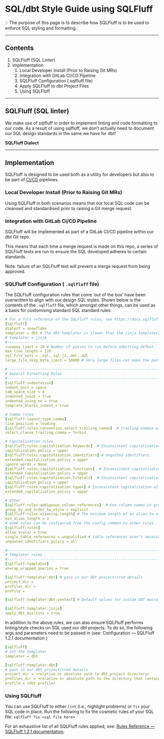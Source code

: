# SQL/dbt Style Guide using SQLFluff

:bulb: The purpose of this page is to describe how SQLFluff is to be used to enforce SQL styling and formatting.

---

## Contents

1. SQLFluff (SQL Linter)
2. Implementation
   1. Local Developer Install (Prior to Raising Git MRs)
   2. Integration with GitLab CI/CD Pipeline
   3. SQLFluff Configuration (.sqlfluff file)
   4. Apply SQLFluff to dbt Project Files
   5. Using SQLFluff

---

## SQLFluff (SQL linter)

We make use of sqlfluff in order to implement linting and code formatting to our code. As a result of using sqlfluff, we don’t actually need to document our SQL design standards in the same we have for dbt!

**SQLFluff Dialect**

---

## Implementation

SQLFluff is designed to be used both as a utility for developers but also to be part of [CI/CD](https://en.wikipedia.org/wiki/Continuous_integration) pipelines.

### Local Developer Install (Prior to Raising Git MRs)

Using SQLFluff in both scenarios means that our local SQL code can be cleansed and standardised prior to raising a Git merge request.

### Integration with GitLab CI/CD Pipeline

SQLFluff will be implemented as part of a GitLab CI/CD pipeline within our dbt Git repo.

This means that each time a merge request is made on this repo, a series of SQLFluff tests are run to ensure the SQL developed adheres to certain standards.

Note: failure of an SQLFluff test will prevent a merge request from being approved.

### SQLFluff Configuration ( `.sqlfluff` file)

The SQLFluff configuration rules that come ‘out of the box’ have been overwritten to align with our design SQL styles. Shown below is the contents of the `.sqlfluff` file, which amongst other things, can be used as a basis for customising standard SQL standard rules:

```yaml
# For a full reference of the SQLFluff rules, see https://docs.sqlfluff.com/en/stable/rules.html
[sqlfluff]
dialect = snowflake
templater = dbt # The dbt templater is slower than the jinja templater, as it first compiles the dbt code into data warehouse code. If you don't need to use the dbt templater, uncomment the line below
# templater = jinja
#-----------------------------------------------------------------------------------
runaway_limit = 10 # Number of passes to run before admitting defeat
max_line_length = 120
sql_file_exts = .sql,.sql.j2,.dml,.ddl
large_file_skip_byte_limit = 30000 # Very large files can make the parser effectively hang

#-----------------------------------------------------------------------------------
# General Formatting Rules
#-----------------------------------------------------------------------------------
[sqlfluff:indentation]
indent_unit = space
tab_space_size = 4
indented_joins = true
indented_using_on = true
template_blocks_indent = true

# Comma rules
[sqlfluff:layout:type:comma]
line_position = leading
[sqlfluff:rules:convention.select_trailing_comma]  # trailing commas within select clauses
select_clause_trailing_comma = forbid

# Capitalisation rules
[sqlfluff:rules:capitalisation.keywords]  # Inconsistent capitalisation of keywords.
capitalisation_policy = upper
[sqlfluff:rules:capitalisation.identifiers] # Unquoted identifiers.
extended_capitalisation_policy = upper
ignore_words = None
[sqlfluff:rules:capitalisation.functions]  # Inconsistent capitalisation of function names.
extended_capitalisation_policy = upper
[sqlfluff:rules:capitalisation.literals]  # Inconsistent capitalisation of null & boolean literals.
capitalisation_policy = upper
[sqlfluff:rules:capitalisation.types] # Inconsistent capitalisation of data types.
extended_capitalisation_policy = upper

# Other
[sqlfluff:rules:ambiguous.column_references]  # Use column names in group by statements.
group_by_and_order_by_style = explicit
[sqlfluff:rules:aliasing.length] # The minimum length of an alias to allow without raising a violation.
min_alias_length = 3
# Some rules can be configured from the config common to other rules
[sqlfluff:rules]
allow_scalar = true
single_table_references = unqualified # table references aren't necessary in statements with a single table.
unquoted_identifiers_policy = all

#-----------------------------------------------------------------------------------
# Templater rules
#-----------------------------------------------------------------------------------
[sqlfluff:templater]
unwrap_wrapped_queries = true

[sqlfluff:templater:dbt] # pass in our dbt project/cred details
project_dir =
profiles_dir =
profile =

[sqlfluff:templater:dbt:context] # Default values for custom DBT macro context

[sqlfluff:templater:jinja]
apply_dbt_builtins = true
```

In addition to the above rules, we can also ensure SQLFluff performs linting/style checks on SQL used our dbt projects. To do so, the following args and parameters need to be passed in (see: Configuration — SQLFluff 1.2.1 documentation )

```yaml
[sqlfluff]
# set the templater
templater = dbt

[sqlfluff:templater:dbt]
# pass in our dbt project/cred details
project_dir = <relative or absolute path to dbt_project directory>
profiles_dir = <relative or absolute path to the directory that contains the profiles.yml file>
profile = <dbt profile>
```

### Using SQLFluff

You can use SQLFluff to either `lint` (i.e., highlight problems) or `fix` your SQL code in place. Run the following to fix the cosmetic rules of your SQL file: `sqlfluff fix <sql file here>`

For an exhaustive list of all SQLFluff rules applied, see: [Rules Reference — SQLFluff 1.2.1 documentation](https://docs.sqlfluff.com/en/stable/rules.html).
